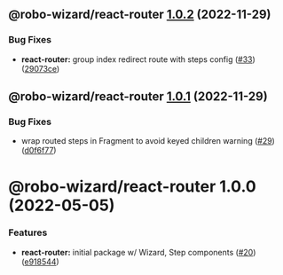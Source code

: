 ## @robo-wizard/react-router [1.0.2](https://github.com/HipsterBrown/robo-wizard/compare/@robo-wizard/react-router@1.0.1...@robo-wizard/react-router@1.0.2) (2022-11-29)


### Bug Fixes

* **react-router:** group index redirect route with steps config ([#33](https://github.com/HipsterBrown/robo-wizard/issues/33)) ([29073ce](https://github.com/HipsterBrown/robo-wizard/commit/29073ce47b4bcdd762a85222178fa492fc6c7ff6))

## @robo-wizard/react-router [1.0.1](https://github.com/HipsterBrown/robo-wizard/compare/@robo-wizard/react-router@1.0.0...@robo-wizard/react-router@1.0.1) (2022-11-29)


### Bug Fixes

* wrap routed steps in Fragment to avoid keyed children warning ([#29](https://github.com/HipsterBrown/robo-wizard/issues/29)) ([d0f6f77](https://github.com/HipsterBrown/robo-wizard/commit/d0f6f77a0276d57ff9692ece3fa602dd749d20b3))

# @robo-wizard/react-router 1.0.0 (2022-05-05)


### Features

* **react-router:** initial package w/ Wizard, Step components ([#20](https://github.com/HipsterBrown/robo-wizard/issues/20)) ([e918544](https://github.com/HipsterBrown/robo-wizard/commit/e9185445ee1dedc6256790e4a2443d093d90cda2))
